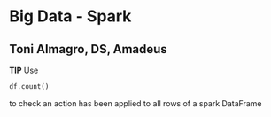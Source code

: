 # Big Data - Spark 
## Toni Almagro, DS, Amadeus

**TIP** Use 
```python
df.count()
``` 
to check an action has been applied to all rows of a spark DataFrame

